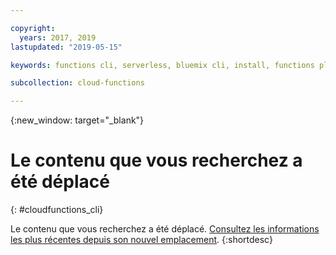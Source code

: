 ```yaml
---

copyright:
  years: 2017, 2019
lastupdated: "2019-05-15"

keywords: functions cli, serverless, bluemix cli, install, functions plug-in

subcollection: cloud-functions

---
```



{:new_window: target="_blank"}
# Le contenu que vous recherchez a été déplacé
{: #cloudfunctions_cli}

Le contenu que vous recherchez a été déplacé. [Consultez les informations les plus récentes depuis son nouvel emplacement](/docs/openwhisk?topic=cloud-functions-cli_install).
{:shortdesc}
